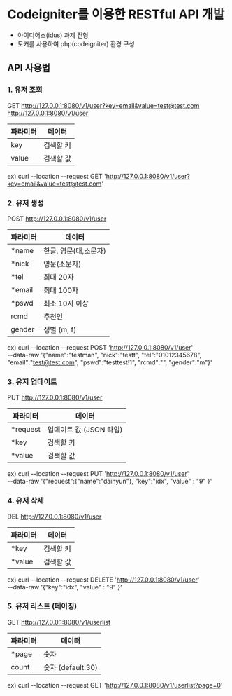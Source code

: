 # Codeigniter를 이용한 RESTful API 개발
- 아이디어스(idus) 과제 전형
- 도커를 사용하여 php(codeigniter) 환경 구성

## API 사용법

### 1. 유저 조회

GET http://127.0.0.1:8080/v1/user?key=email&value=test@test.com
http://127.0.0.1:8080/v1/user


| 파라미터 | 데이터 |
| -- | -- |
|key | 검색할 키 |
|value| 검색할 값 |

ex) curl --location --request GET 'http://127.0.0.1:8080/v1/user?key=email&value=test@test.com'

### 2. 유저 생성

POST http://127.0.0.1:8080/v1/user


| 파라미터 | 데이터 |
| -- | -- |
| *name | 한글, 영문(대,소문자) |
| *nick | 영문(소문자) |
| *tel | 최대 20자 |
| *email | 최대 100자 |
| *pswd | 최소 10자 이상 |
| rcmd | 추천인 |
| gender | 성별 (m, f) |

ex) curl --location --request POST 'http://127.0.0.1:8080/v1/user' \
--data-raw '{"name":"testman", "nick":"testt", "tel":"01012345678", "email":"test@test.com", "pswd":"testtest!1", "rcmd":"", "gender":"m"}'

### 3. 유저 업데이트

PUT http://127.0.0.1:8080/v1/user


| 파라미터 | 데이터 |
| -- | -- |
|*request | 업데이트 값 (JSON 타입) |
|*key | 검색할 키 |
|*value| 검색할 값 |

ex) curl --location --request PUT 'http://127.0.0.1:8080/v1/user' \
--data-raw '{"request":{"name":"daihyun"}, "key":"idx", "value" : "9" }'

### 4. 유저 삭제

DEL http://127.0.0.1:8080/v1/user


| 파라미터 | 데이터 |
| -- | -- |
|*key | 검색할 키 |
|*value| 검색할 값 |

ex) curl --location --request DELETE 'http://127.0.0.1:8080/v1/user' \
--data-raw '{"key":"idx", "value" : "9" }'

### 5. 유저 리스트 (페이징)

GET http://127.0.0.1:8080/v1/userlist


| 파라미터 | 데이터 |
| -- | -- |
|*page | 숫자 |
|count| 숫자 (default:30) |

ex) curl --location --request GET 'http://127.0.0.1:8080/v1/userlist?page=0'
